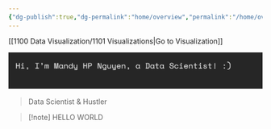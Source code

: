 ```yaml
---
{"dg-publish":true,"dg-permalink":"home/overview","permalink":"/home/overview/","title":"Overview","tags":["gardenEntry"],"noteIcon":""}
---
```


[[1100 Data Visualization/1101 Visualizations\|Go to Visualization]]

![Banner Introduction](https://github.com/MandyHPNguyen/mGarage4images/raw/95e9a399e11577cdbb634e13d2ca862c642d7479/mandy-logo/MandyHPNguyen_black_gif_banner.gif)

> Data Scientist &  Hustler

>[!note] HELLO WORLD

